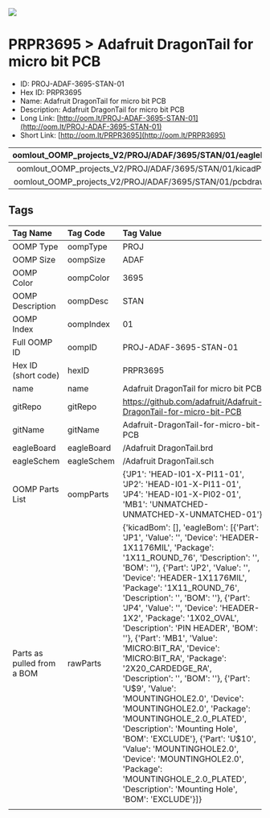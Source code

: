 


  
![][im]
# PRPR3695 > Adafruit DragonTail for micro bit PCB

- ID: PROJ-ADAF-3695-STAN-01
- Hex ID: PRPR3695
- Name: Adafruit DragonTail for micro bit PCB
- Description: Adafruit DragonTail for micro bit PCB
- Long Link: [http://oom.lt/PROJ-ADAF-3695-STAN-01](http://oom.lt/PROJ-ADAF-3695-STAN-01)
- Short Link: [http://oom.lt/PRPR3695](http://oom.lt/PRPR3695)
  

|oomlout_OOMP_projects_V2/PROJ/ADAF/3695/STAN/01/eagleImage.png|oomlout_OOMP_projects_V2/PROJ/ADAF/3695/STAN/01/eagleSchemImage.png|oomlout_OOMP_projects_V2/PROJ/ADAF/3695/STAN/01/kicadPcb3dFront.png|oomlout_OOMP_projects_V2/PROJ/ADAF/3695/STAN/01/kicadPcb3dBack.png|
| :---: | :---: | :---: | :---: |
|oomlout_OOMP_projects_V2/PROJ/ADAF/3695/STAN/01/kicadPcb3d.png|oomlout_OOMP_projects_V2/PROJ/ADAF/3695/STAN/01/bomBack.png|oomlout_OOMP_projects_V2/PROJ/ADAF/3695/STAN/01/bomFront.png|oomlout_OOMP_projects_V2/PROJ/ADAF/3695/STAN/01/pcbdraw.svg|
|oomlout_OOMP_projects_V2/PROJ/ADAF/3695/STAN/01/pcbdrawBack.svg||||

## Tags
  

|Tag Name|Tag Code|Tag Value|
| :--- | :--- | :--- |
|OOMP Type|oompType|PROJ|
|OOMP Size|oompSize|ADAF|
|OOMP Color|oompColor|3695|
|OOMP Description|oompDesc|STAN|
|OOMP Index|oompIndex|01|
|Full OOMP ID|oompID|PROJ-ADAF-3695-STAN-01|
|Hex ID (short code)|hexID|PRPR3695|
|name|name|Adafruit DragonTail for micro bit PCB|
|gitRepo|gitRepo|https://github.com/adafruit/Adafruit-DragonTail-for-micro-bit-PCB|
|gitName|gitName|Adafruit-DragonTail-for-micro-bit-PCB|
|eagleBoard|eagleBoard|/Adafruit DragonTail.brd|
|eagleSchem|eagleSchem|/Adafruit DragonTail.sch|
|OOMP Parts List|oompParts|{'JP1': 'HEAD-I01-X-PI11-01', 'JP2': 'HEAD-I01-X-PI11-01', 'JP4': 'HEAD-I01-X-PI02-01', 'MB1': 'UNMATCHED-UNMATCHED-X-UNMATCHED-01'}|
|Parts as pulled from a BOM|rawParts|{'kicadBom': [], 'eagleBom': [{'Part': 'JP1', 'Value': '', 'Device': 'HEADER-1X1176MIL', 'Package': '1X11_ROUND_76', 'Description': '', 'BOM': ''}, {'Part': 'JP2', 'Value': '', 'Device': 'HEADER-1X1176MIL', 'Package': '1X11_ROUND_76', 'Description': '', 'BOM': ''}, {'Part': 'JP4', 'Value': '', 'Device': 'HEADER-1X2', 'Package': '1X02_OVAL', 'Description': 'PIN HEADER', 'BOM': ''}, {'Part': 'MB1', 'Value': 'MICRO:BIT_RA', 'Device': 'MICRO:BIT_RA', 'Package': '2X20_CARDEDGE_RA', 'Description': '', 'BOM': ''}, {'Part': 'U$9', 'Value': 'MOUNTINGHOLE2.0', 'Device': 'MOUNTINGHOLE2.0', 'Package': 'MOUNTINGHOLE_2.0_PLATED', 'Description': 'Mounting Hole', 'BOM': 'EXCLUDE'}, {'Part': 'U$10', 'Value': 'MOUNTINGHOLE2.0', 'Device': 'MOUNTINGHOLE2.0', 'Package': 'MOUNTINGHOLE_2.0_PLATED', 'Description': 'Mounting Hole', 'BOM': 'EXCLUDE'}]}|
||||



[im]: PROJ/ADAF/3695/STAN/01/kicadPcb3d_450.png

